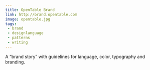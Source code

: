 ```yaml
---
title: OpenTable Brand
link: http://brand.opentable.com
image: opentable.jpg
tags:
 - brand
 - designlanguage
 - patterns
 - writing
---
```


A “brand story” with guidelines for language, color, typography and branding.